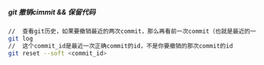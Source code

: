 ##### git 撤销cimmit && 保留代码

```bash
//	查看git历史，如果要撤销最近的两次commit，那么再看前一次commit（也就是最近的一次正确的commit）
git log
//	这个commit_id是最近一次正确commit的id，不是你要撤销的那次commit的id
git reset --soft <commit_id>
```

